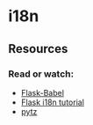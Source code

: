 # i18n

## Resources
### Read or watch:

- [Flask-Babel](https://intranet.aluswe.com/rltoken/-a--VF9eFqe4WmUDbBRRLw)
- [Flask i18n tutorial](https://intranet.aluswe.com/rltoken/5ZXAPeW50RkAGQAEjkToug)
- [pytz](https://intranet.aluswe.com/rltoken/arHjcBxfVK3F5cI4cwxY1g)

